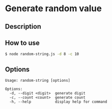 # Generate random value

## Description

## How to use

```sh
$ node random-string.js -d 8 -c 10
```

## Options

```
Usage: random-string [options]

Options:
  -d, --digit <digit>  generate digit
  -c, --count <count>  generate count
  -h, --help           display help for command
```
